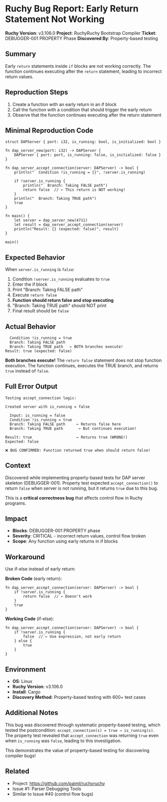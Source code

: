 # Ruchy Bug Report: Early Return Statement Not Working

**Ruchy Version**: v3.106.0
**Project**: RuchyRuchy Bootstrap Compiler
**Ticket**: DEBUGGER-001 PROPERTY Phase
**Discovered By**: Property-based testing

## Summary

Early `return` statements inside `if` blocks are not working correctly. The function continues executing after the `return` statement, leading to incorrect return values.

## Reproduction Steps

1. Create a function with an early return in an if block
2. Call the function with a condition that should trigger the early return
3. Observe that the function continues executing after the return statement

## Minimal Reproduction Code

```ruchy
struct DAPServer { port: i32, is_running: bool, is_initialized: bool }

fn dap_server_new(port: i32) -> DAPServer {
    DAPServer { port: port, is_running: false, is_initialized: false }
}

fn dap_server_accept_connection(server: DAPServer) -> bool {
    println("  Condition !is_running = {}", !server.is_running)

    if !server.is_running {
        println("  Branch: Taking FALSE path")
        return false  // ← This return is NOT working!
    }
    println("  Branch: Taking TRUE path")
    true
}

fn main() {
    let server = dap_server_new(4711)
    let result = dap_server_accept_connection(server)
    println("Result: {} (expected: false)", result)
}

main()
```

## Expected Behavior

When `server.is_running` is `false`:
1. Condition `!server.is_running` evaluates to `true`
2. Enter the if block
3. Print "Branch: Taking FALSE path"
4. Execute `return false`
5. **Function should return false and stop executing**
6. "Branch: Taking TRUE path" should NOT print
7. Final result should be `false`

## Actual Behavior

```
  Condition !is_running = true
  Branch: Taking FALSE path
  Branch: Taking TRUE path   ← BOTH branches execute!
Result: true (expected: false)
```

**Both branches execute!** The `return false` statement does not stop function execution. The function continues, executes the TRUE branch, and returns `true` instead of `false`.

## Full Error Output

```
Testing accept_connection logic:

Created server with is_running = false

  Input: is_running = false
  Condition !is_running = true
  Branch: Taking FALSE path     ← Returns false here
  Branch: Taking TRUE path       ← But continues execution!

Result: true                    ← Returns true (WRONG!)
Expected: false

❌ BUG CONFIRMED: Function returned true when should return false!
```

## Context

Discovered while implementing property-based tests for DAP server skeleton (DEBUGGER-001). Property test expected `accept_connection()` to return `false` when server is not running, but it returns `true` due to this bug.

This is a **critical correctness bug** that affects control flow in Ruchy programs.

## Impact

- **Blocks**: DEBUGGER-001 PROPERTY phase
- **Severity**: CRITICAL - incorrect return values, control flow broken
- **Scope**: Any function using early returns in if blocks

## Workaround

Use if-else instead of early return:

**Broken Code** (early return):
```ruchy
fn dap_server_accept_connection(server: DAPServer) -> bool {
    if !server.is_running {
        return false  // ← Doesn't work
    }
    true
}
```

**Working Code** (if-else):
```ruchy
fn dap_server_accept_connection(server: DAPServer) -> bool {
    if !server.is_running {
        false  // ← Use expression, not early return
    } else {
        true
    }
}
```

## Environment

- **OS**: Linux
- **Ruchy Version**: v3.106.0
- **Install**: Cargo
- **Discovery Method**: Property-based testing with 600+ test cases

## Additional Notes

This bug was discovered through systematic property-based testing, which tested the postcondition: `accept_connection(s) = true → is_running(s)`. The property test revealed that `accept_connection` was returning `true` even when `is_running` was `false`, leading to this investigation.

This demonstrates the value of property-based testing for discovering compiler bugs!

## Related

- Project: https://github.com/paiml/ruchyruchy
- Issue #1: Parser Debugging Tools
- Similar to Issue #40 (control flow bugs)
